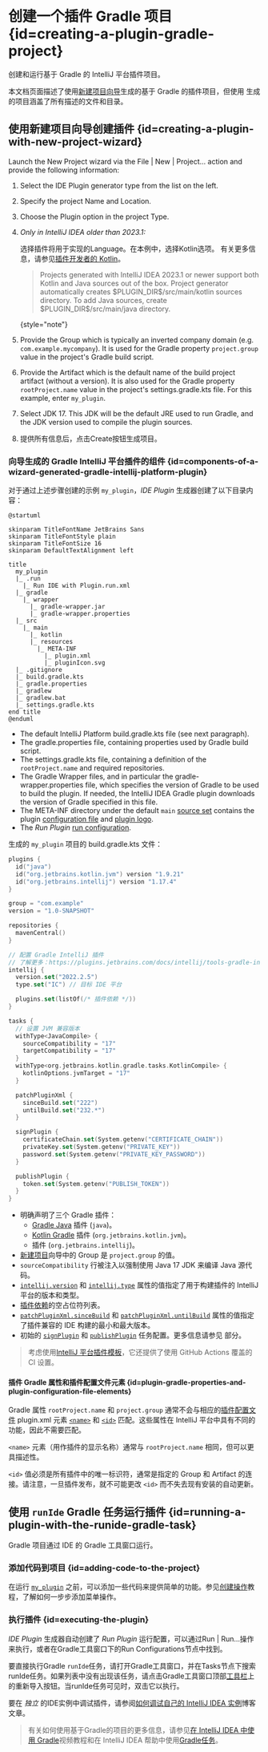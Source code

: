 <!-- Copyright 2000-2024 JetBrains s.r.o. and contributors. Use of this source code is governed by the Apache 2.0 license. -->

# 创建一个插件 Gradle 项目 {id=creating-a-plugin-gradle-project}

<link-summary>创建和运行基于 Gradle 的 IntelliJ 平台插件项目。</link-summary>

本文档页面描述了使用[新建项目向导](https://www.jetbrains.com/help/idea/new-project-wizard.html)生成的基于 Gradle 的插件项目，但使用 [](plugin_github_template.md) 生成的项目涵盖了所有描述的文件和目录。

## 使用新建项目向导创建插件 {id=creating-a-plugin-with-new-project-wizard}

<include from="snippets.md" element-id="gradlePluginVersion"/>

<procedure title="Create IDE Plugin" id="create-ide-plugin">

<include from="snippets.md" element-id="pluginDevKitAvailability"/>

Launch the <control>New Project</control> wizard via the <ui-path>File | New | Project...</ui-path> action and provide the following information:
1. Select the <control>IDE Plugin</control> generator type from the list on the left.
2. Specify the project <control>Name</control> and <control>Location</control>.
3. Choose the <control>Plugin</control> option in the project <control>Type</control>.
4. _Only in IntelliJ IDEA older than 2023.1:_

   选择插件将用于实现的<control>Language</control>。在本例中，选择<control>Kotlin</control>选项。
   有关更多信息，请参见[插件开发者的 Kotlin](using_kotlin.md)。

   > Projects generated with IntelliJ IDEA 2023.1 or newer support both Kotlin and Java sources out of the box.
   > Project generator automatically creates <path>\$PLUGIN_DIR\$/src/main/kotlin</path> sources directory.
   > To add Java sources, create <path>\$PLUGIN_DIR\$/src/main/java</path> directory.
   >
   {style="note"}

5. Provide the <control>Group</control> which is typically an inverted company domain (e.g. `com.example.mycompany`).
   It is used for the Gradle property `project.group` value in the project's Gradle build script.
6. Provide the <control>Artifact</control> which is the default name of the build project artifact (without a version).
   It is also used for the Gradle property `rootProject.name` value in the project's <path>settings.gradle.kts</path> file.
   For this example, enter `my_plugin`.
7. Select <control>JDK</control> 17.
   This JDK will be the default JRE used to run Gradle, and the JDK version used to compile the plugin sources.

<include from="snippets.md" element-id="apiChangesJavaVersion"/>

8. 提供所有信息后，点击<control>Create</control>按钮生成项目。

</procedure>

### 向导生成的 Gradle IntelliJ 平台插件的组件 {id=components-of-a-wizard-generated-gradle-intellij-platform-plugin}

对于通过上述步骤创建的示例 `my_plugin`，_IDE Plugin_ 生成器创建了以下目录内容：

```plantuml
@startuml

skinparam TitleFontName JetBrains Sans
skinparam TitleFontStyle plain
skinparam TitleFontSize 16
skinparam DefaultTextAlignment left

title
  my_plugin
  |_ .run
    |_ Run IDE with Plugin.run.xml
  |_ gradle
    |_ wrapper
      |_ gradle-wrapper.jar
      |_ gradle-wrapper.properties
  |_ src
    |_ main
      |_ kotlin
      |_ resources
        |_ META-INF
          |_ plugin.xml
          |_ pluginIcon.svg
  |_ .gitignore
  |_ build.gradle.kts
  |_ gradle.properties
  |_ gradlew
  |_ gradlew.bat
  |_ settings.gradle.kts
end title
@enduml
```

* The default IntelliJ Platform <path>build.gradle.kts</path> file (see next paragraph).
* The <path>gradle.properties</path> file, containing properties used by Gradle build script.
* The <path>settings.gradle.kts</path> file, containing a definition of the `rootProject.name` and required repositories.
* The Gradle Wrapper files, and in particular the <path>gradle-wrapper.properties</path> file, which specifies the version of Gradle to be used to build the plugin.
  If needed, the IntelliJ IDEA Gradle plugin downloads the version of Gradle specified in this file.
* The <path>META-INF</path> directory under the default `main` [source set](https://docs.gradle.org/current/userguide/java_plugin.html#sec:java_project_layout) contains the plugin [configuration file](plugin_configuration_file.md) and [plugin logo](plugin_icon_file.md).
* The _Run Plugin_ [run configuration](https://www.jetbrains.com/help/idea/run-debug-configuration.html).

生成的 `my_plugin` 项目的 <path>build.gradle.kts</path> 文件：

```kotlin
plugins {
  id("java")
  id("org.jetbrains.kotlin.jvm") version "1.9.21"
  id("org.jetbrains.intellij") version "1.17.4"
}

group = "com.example"
version = "1.0-SNAPSHOT"

repositories {
  mavenCentral()
}

// 配置 Gradle IntelliJ 插件
// 了解更多：https://plugins.jetbrains.com/docs/intellij/tools-gradle-intellij-plugin.html
intellij {
  version.set("2022.2.5")
  type.set("IC") // 目标 IDE 平台

  plugins.set(listOf(/* 插件依赖 */))
}

tasks {
  // 设置 JVM 兼容版本
  withType<JavaCompile> {
    sourceCompatibility = "17"
    targetCompatibility = "17"
  }
  withType<org.jetbrains.kotlin.gradle.tasks.KotlinCompile> {
    kotlinOptions.jvmTarget = "17"
  }

  patchPluginXml {
    sinceBuild.set("222")
    untilBuild.set("232.*")
  }

  signPlugin {
    certificateChain.set(System.getenv("CERTIFICATE_CHAIN"))
    privateKey.set(System.getenv("PRIVATE_KEY"))
    password.set(System.getenv("PRIVATE_KEY_PASSWORD"))
  }

  publishPlugin {
    token.set(System.getenv("PUBLISH_TOKEN"))
  }
}
```

* 明确声明了三个 Gradle 插件：
    * [Gradle Java](https://docs.gradle.org/current/userguide/java_plugin.html) 插件 (`java`)。
    * [Kotlin Gradle](https://kotlinlang.org/docs/gradle-configure-project.html#apply-the-plugin) 插件 (`org.jetbrains.kotlin.jvm`)。
    * [](tools_gradle_intellij_plugin.md) 插件 (`org.jetbrains.intellij`)。
* [新建项目](#create-ide-plugin)向导中的 <control>Group</control> 是 `project.group` 的值。
* `sourceCompatibility` 行被注入以强制使用 Java 17 JDK 来编译 Java 源代码。
* [`intellij.version`](tools_gradle_intellij_plugin.md#intellij-extension-version) 和 [`intellij.type`](tools_gradle_intellij_plugin.md#intellij-extension-type) 属性的值指定了用于构建插件的 IntelliJ 平台的版本和类型。
* [插件依赖](tools_gradle_intellij_plugin.md#intellij-extension-plugins)的空占位符列表。
* [`patchPluginXml.sinceBuild`](tools_gradle_intellij_plugin.md#tasks-patchpluginxml-sincebuild) 和 [`patchPluginXml.untilBuild`](tools_gradle_intellij_plugin.md#tasks-patchpluginxml-untilbuild) 属性的值指定了插件兼容的 IDE 构建的最小和最大版本。
* 初始的 [`signPlugin`](tools_gradle_intellij_plugin.md#tasks-signplugin) 和 [`publishPlugin`](tools_gradle_intellij_plugin.md#tasks-publishplugin) 任务配置。更多信息请参见 [](publishing_plugin.md#publishing-plugin-with-gradle) 部分。

> 考虑使用[IntelliJ 平台插件模板](https://github.com/JetBrains/intellij-platform-plugin-template)，它还提供了使用 GitHub Actions 覆盖的 CI 设置。

#### 插件 Gradle 属性和插件配置文件元素 {id=plugin-gradle-properties-and-plugin-configuration-file-elements}

Gradle 属性 `rootProject.name` 和 `project.group` 通常不会与相应的[插件配置文件](plugin_configuration_file.md) <path>plugin.xml</path> 元素 [`<name>`](plugin_configuration_file.md#idea-plugin__name) 和 [`<id>`](plugin_configuration_file.md#idea-plugin__id) 匹配。这些属性在 IntelliJ 平台中具有不同的功能，因此不需要匹配。

`<name>` 元素（用作插件的显示名称）通常与 `rootProject.name` 相同，但可以更具描述性。

`<id>` 值必须是所有插件中的唯一标识符，通常是指定的 <control>Group</control> 和 <control>Artifact</control> 的连接。请注意，一旦插件发布，就不可能更改 `<id>` 而不失去现有安装的自动更新。

## 使用 `runIde` Gradle 任务运行插件 {id=running-a-plugin-with-the-runide-gradle-task}

Gradle 项目通过 IDE 的 Gradle 工具窗口运行。

### 添加代码到项目 {id=adding-code-to-the-project}

在运行 [`my_plugin`](#components-of-a-wizard-generated-gradle-intellij-platform-plugin) 之前，可以添加一些代码来提供简单的功能。参见[创建操作](working_with_custom_actions.md)教程，了解如何一步步添加菜单操作。

### 执行插件 {id=executing-the-plugin}

_IDE Plugin_ 生成器自动创建了 _Run Plugin_ 运行配置，可以通过<ui-path>Run | Run...</ui-path>操作来执行，或者在<control>Gradle</control>工具窗口下的<control>Run Configurations</control>节点中找到。

要直接执行Gradle `runIde`任务，请打开<control>Gradle</control>工具窗口，并在<control>Tasks</control>节点下搜索<control>runIde</control>任务。如果列表中没有出现该任务，请点击Gradle工具窗口顶部[工具栏](https://www.jetbrains.com/help/idea/jetgradle-tool-window.html#gradle_toolbar)上的重新导入按钮。当<control>runIde</control>任务可见时，双击它以执行。

要在 _独立_ 的IDE实例中调试插件，请参阅[如何调试自己的 IntelliJ IDEA 实例](https://medium.com/agorapulse-stories/how-to-debug-your-own-intellij-idea-instance-7d7df185a48d)博客文章。

> 有关如何使用基于Gradle的项目的更多信息，请参见[在 IntelliJ IDEA 中使用 Gradle](https://www.youtube.com/watch?v=6V6G3RyxEMk)视频教程和在 IntelliJ IDEA 帮助中使用[Gradle任务](https://www.jetbrains.com/help/idea/work-with-gradle-tasks.html)。
>
